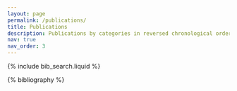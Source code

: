```yaml
---
layout: page
permalink: /publications/
title: Publications
description: Publications by categories in reversed chronological order.  This page will be updated in the future.
nav: true
nav_order: 3
---
```


<!-- _pages/publications.md -->

<!-- Bibsearch Feature -->

{% include bib_search.liquid %}

<div class="publications">

{% bibliography %}

</div>

